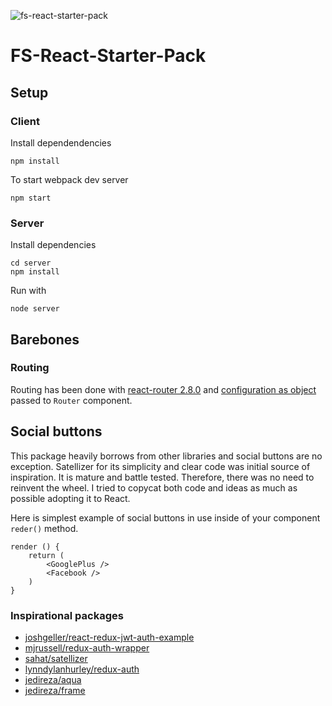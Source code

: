 ![fs-react-starter-pack](https://cloud.githubusercontent.com/assets/10958238/19007584/a5839d9e-875d-11e6-9629-38f468fca30f.jpg)

# FS-React-Starter-Pack

## Setup

### Client

Install dependendencies
```
npm install
```

To start webpack dev server
```
npm start
```

### Server

Install dependencies
```
cd server
npm install
```

Run with
```
node server
```

## Barebones

### Routing

Routing has been done with [react-router 2.8.0][react-router] and [configuration as object][react-router-conf] passed to `Router` component.

[react-router]: https://github.com/reactjs/react-router/blob/v2.8.0/
[react-router-conf]: https://github.com/reactjs/react-router/blob/v2.8.0/docs/guides/RouteConfiguration.md#configuration-with-plain-routes

## Social buttons

This package heavily borrows from other libraries and social buttons are no exception. Satellizer for its simplicity
and clear code was initial source of inspiration. It is mature and battle tested. Therefore, there was no need to
reinvent the wheel. I tried to copycat both code and ideas as much as possible adopting it to React.

Here is simplest example of social buttons in use inside of your component `reder()` method.

```
render () {
	return (
		<GooglePlus />
		<Facebook />
	)
}
```

### Inspirational packages

* [joshgeller/react-redux-jwt-auth-example](https://github.com/joshgeller/react-redux-jwt-auth-example)
* [mjrussell/redux-auth-wrapper](https://github.com/mjrussell/redux-auth-wrapper)
* [sahat/satellizer](https://github.com/sahat/satellizer)
* [lynndylanhurley/redux-auth](https://github.com/lynndylanhurley/redux-auth)
* [jedireza/aqua](https://github.com/jedireza/aqua)
* [jedireza/frame](https://github.com/jedireza/frame)

